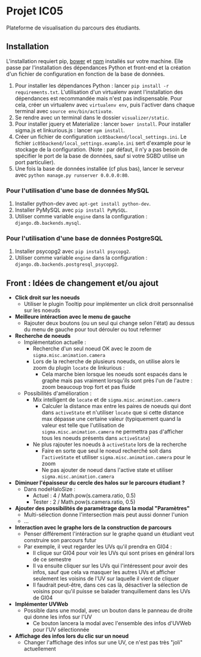 # Projet IC05

Plateforme de visualisation du parcours des étudiants.

## Installation

L'installation requiert pip, [bower](http://bower.io/) et [npm](https://www.npmjs.com/) installés sur votre machine. Elle passe par l'installation des dépendances Python et front-end et la création d'un fichier de configuration en fonction de la base de données. 

1. Pour installer les dépendances Python : lancer `pip install -r requirements.txt`. L'utilisation d'un virtualenv avant l'installation des dépendances est recommandée mais n'est pas indispensable. Pour cela, créer un virtualenv avec `virtualenv env`, puis l'activer dans chaque terminal avec `source env/bin/activate`.
2. Se rendre avec un terminal dans le dossier `visualizer/static`.
3. Pour installer jquery et Materialize : lancer `bower install`. Pour installer sigma.js et linkurious.js : lancer `npm install`.
4. Créer un fichier de configuration `ic05backend/local_settings.ini`. Le fichier `ic05backend/local_settings.example.ini` sert d'example pour le stockage de la configuration. (Note : par défaut, il n'y a pas besoin de spécifier le port de la base de données, sauf si votre SGBD utilise un port particulier).
5. Une fois la base de données installée (cf plus bas), lancer le serveur avec `python manage.py runserver 0.0.0.0:80`.

### Pour l'utilisation d'une base de données MySQL

1. Installer python-dev avec `apt-get install python-dev`.
2. Installer PyMySQL avec `pip install PyMySQL`.
3. Utiliser comme variable `engine` dans la configuration : `django.db.backends.mysql`.

### Pour l'utilisation d'une base de données PostgreSQL

1. Installer psycopg2 avec `pip install psycopg2`.
2. Utiliser comme variable `engine` dans la configuration : `django.db.backends.postgresql_psycopg2`.

## Front : Idées de changement et/ou ajout

* **Click droit sur les noeuds**
    * Utiliser le plugin Tooltip pour implémenter un click droit personnalisé sur les noeuds
* **Meilleure intéraction avec le menu de gauche**
    * Rajouter deux boutons (ou un seul qui change selon l'état) au dessus du menu de gauche pour tout dérouler ou tout refermer
* **Recherche de noeuds**
    * Implémentation actuelle :
        * Recherche d'un seul noeud OK avec le zoom de `sigma.misc.animation.camera`
        * Lors de la recherche de plusieurs noeuds, on utilise alors le zoom du plugin `locate` de linkurious :
            * Cela marche bien lorsque les noeuds sont espacés dans le graphe mais pas vraiment lorsqu'ils sont près l'un de l'autre : zoom beaucoup trop fort et pas fluide
    * Possibilités d'amélioration :
        * Mix intelligent de `locate` et de `sigma.misc.animation.camera`
            * Calculer la distance max entre les paires de noeuds qui dont dans `activeState` et n'utiliser `locate` que si cette distance max dépasse une certaine valeur (typiquement quand la valeur est telle que l'utilisation de `sigma.misc.animation.camera` ne permettra pas d'afficher tous les noeuds présents dans `activeState`)
        * Ne plus rajouter les noeuds à `activeState` lors de la recherche
            * Faire en sorte que seul le noeud recherché soit dans l'`activeState` et utiliser `sigma.misc.animation.camera` pour le zoom
            * Ne pas ajouter de noeud dans l'active state et utiliser `sigma.misc.animation.camera`
* **Diminuer l'épaisseur du cercle des halos sur le parcours étudiant ?**
    * Dans nodeHaloSize :
        * Actuel : 4 / Math.pow(s.camera.ratio, 0.5)
        * Tester : 2 / Math.pow(s.camera.ratio, 0.5)
* **Ajouter des possibilités de paramétrage dans la modal "Paramètres"**
    * Multi-sélection donne l'intersection mais peut aussi donner l'union
    * ...
* **Interaction avec le graphe lors de la construction de parcours**
    * Penser différement l'intéraction sur le graphe quand un étudiant veut construire son parcours futur
    * Par exemple, il veut regarder les UVs qu'il prendra en GI04 :
        * Il clique sur GI04 pour voir les UVs qui sont prises en général lors de ce semestre
        * Il va ensuite cliquer sur les UVs qui l'intéressent pour avoir des infos, sauf que cela va masquer les autres UVs et afficher seulement les voisins de l'UV sur laquelle il vient de cliquer
        * Il faudrait peut-être, dans ces cas là, désactiver la sélection de voisins pour qu'il puisse se balader tranquillement dans les UVs de GI04
* **Implémenter UVWeb**
    * Possible dans une modal, avec un bouton dans le panneau de droite qui donne les infos sur l'UV
        * Ce bouton lancera la modal avec l'ensemble des infos d'UVWeb pour l'UV sélectionnée
* **Affichage des infos lors du clic sur un noeud**
    * Changer l'affichage des infos sur une UV, ce n'est pas très "joli" actuellement
